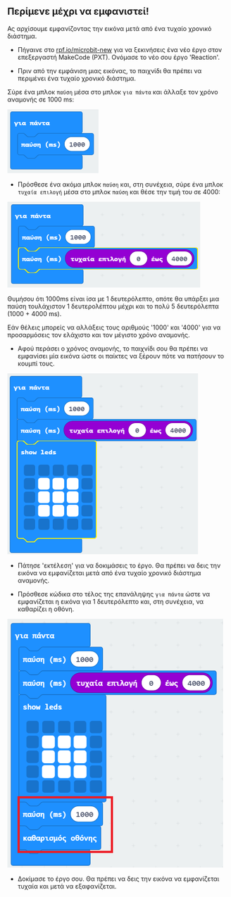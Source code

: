 ## Περίμενε μέχρι να εμφανιστεί!

Ας αρχίσουμε εμφανίζοντας την εικόνα μετά από ένα τυχαίο χρονικό διάστημα.

+ Πήγαινε στο <a href="https://rpf.io/microbit-new" target="_blank">rpf.io/microbit-new</a> για να ξεκινήσεις ένα νέο έργο στον επεξεργαστή MakeCode (PXT). Ονόμασε το νέο σου έργο 'Reaction'.

+ Πριν από την εμφάνιση μιας εικόνας, το παιχνίδι θα πρέπει να περιμένει ένα τυχαίο χρονικό διάστημα.

Σύρε ένα μπλοκ `παύση` μέσα στο μπλοκ `για πάντα` και άλλαξε τον χρόνο αναμονής σε 1000 ms:

![στιγμιότυπο οθόνης](images/reaction-pause.png)

+ Πρόσθεσε ένα ακόμα μπλοκ `παύση` και, στη συνέχεια, σύρε ένα μπλοκ `τυχαία επιλογή` μέσα στο μπλοκ `παύση` και θέσε την τιμή του σε 4000:

![στιγμιότυπο οθόνης](images/reaction-pause-random.png)

Θυμήσου ότι 1000ms είναι ίσα με 1 δευτερόλεπτο, οπότε θα υπάρξει μια παύση τουλάχιστον 1 δευτερολέπτου μέχρι και το πολύ 5 δευτερόλεπτα (1000 + 4000 ms).

Εάν θέλεις μπορείς να αλλάξεις τους αριθμούς '1000' και '4000' για να προσαρμόσεις τον ελάχιστο και τον μέγιστο χρόνο αναμονής.

+ Αφού περάσει ο χρόνος αναμονής, το παιχνίδι σου θα πρέπει να εμφανίσει μία εικόνα ώστε οι παίκτες να ξέρουν πότε να πατήσουν το κουμπί τους.

![στιγμιότυπο οθόνης](images/reaction-image.png)

+ Πάτησε 'εκτέλεση' για να δοκιμάσεις το έργο. Θα πρέπει να δεις την εικόνα να εμφανίζεται μετά από ένα τυχαίο χρονικό διάστημα αναμονής.

+ Πρόσθεσε κώδικα στο τέλος της επανάληψης `για πάντα` ώστε να εμφανίζεται η εικόνα για 1 δευτερόλεπτο και, στη συνέχεια, να καθαρίζει η οθόνη.

![στιγμιότυπο οθόνης](images/reaction-clear.png)

+ Δοκίμασε το έργο σου. Θα πρέπει να δεις την εικόνα να εμφανίζεται τυχαία και μετά να εξαφανίζεται.